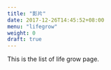```yaml
---
title: "影片"
date: 2017-12-26T14:45:52+08:00
menu: "lifegrow"
weight: 0
draft: true
---
```

This is the list of life grow page.
